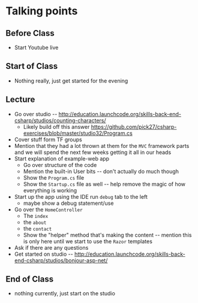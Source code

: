 # Talking points

## Before Class

* Start Youtube live

## Start of Class

* Nothing really, just get started for the evening

## Lecture

* Go over studio -- http://education.launchcode.org/skills-back-end-csharp/studios/counting-characters/
  * Likely build off this answer https://github.com/pick27/csharp-exercises/blob/master/studio32/Program.cs
* Cover stuff form TF groups
* Mention that they had a lot thrown at them for the `MVC` framework parts and we will spend the next few weeks getting it all in our heads
* Start explanation of example-web app
  * Go over structure of the code
  * Mention the built-in User bits -- don't actually do much though
  * Show the `Program.cs` file
  * Show the `Startup.cs` file as well -- help remove the magic of how everything is working
* Start up the app using the IDE run `debug` tab to the left
  * maybe show a debug statement/use
* Go over the `HomeController`
  * The `index`
  * the `about`
  * the `contact`
  * Show the "helper" method that's making the content -- mention this is only here until we start to use the `Razor` templates
* Ask if there are any questions
* Get started on studio -- http://education.launchcode.org/skills-back-end-csharp/studios/bonjour-asp-net/

## End of Class

* nothing currently, just start on the studio
